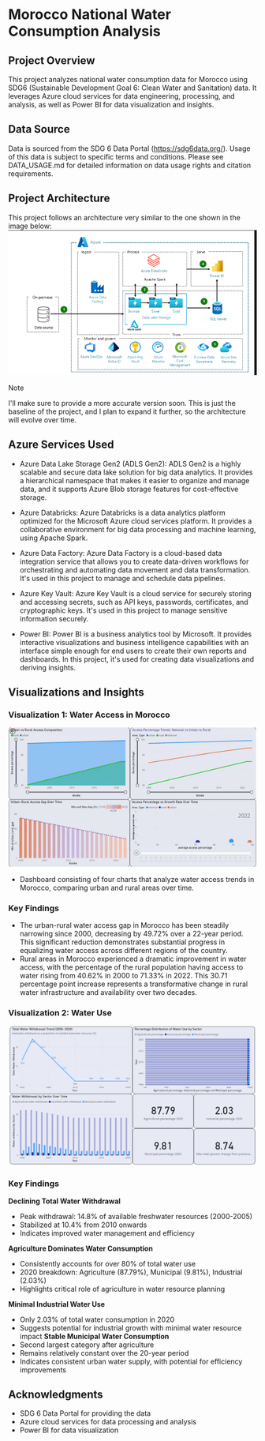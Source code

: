 # Morocco National Water Consumption Analysis

## Project Overview
This project analyzes national water consumption data for Morocco using SDG6 (Sustainable Development Goal 6: Clean Water and Sanitation) data. It leverages Azure cloud services for data engineering, processing, and analysis, as well as Power BI for data visualization and insights.

## Data Source
Data is sourced from the SDG 6 Data Portal (https://sdg6data.org/). Usage of this data is subject to specific terms and conditions. Please see DATA_USAGE.md for detailed information on data usage rights and citation requirements.

## Project Architecture
This project follows an architecture very similar to the one shown in the image below: 
![Architecture](assets/images/architecture.png)

> [!NOTE]
> I'll make sure to provide a more accurate version soon.
> This is just the baseline of the project, and I plan to expand it further, so the architecture will evolve over time.

## Azure Services Used
- Azure Data Lake Storage Gen2 (ADLS Gen2): ADLS Gen2 is a highly scalable and secure data lake solution for big data analytics. It provides a hierarchical namespace that makes it easier to organize and manage data, and it supports Azure Blob storage features for cost-effective storage.

- Azure Databricks: Azure Databricks is a data analytics platform optimized for the Microsoft Azure cloud services platform. It provides a collaborative environment for big data processing and machine learning, using Apache Spark.

- Azure Data Factory: Azure Data Factory is a cloud-based data integration service that allows you to create data-driven workflows for orchestrating and automating data movement and data transformation. It's used in this project to manage and schedule data pipelines.

- Azure Key Vault: Azure Key Vault is a cloud service for securely storing and accessing secrets, such as API keys, passwords, certificates, and cryptographic keys. It's used in this project to manage sensitive information securely.

- Power BI: Power BI is a business analytics tool by Microsoft. It provides interactive visualizations and business intelligence capabilities with an interface simple enough for end users to create their own reports and dashboards. In this project, it's used for creating data visualizations and deriving insights.


## Visualizations and Insights

### Visualization 1: Water Access in Morocco
![Water Access](assets/water.gif)

- Dashboard consisting of four charts that analyze water access trends in Morocco, comparing urban and rural areas over time.
### Key Findings
- The urban-rural water access gap in Morocco has been steadily narrowing since 2000, decreasing by 49.72% over a 22-year period. This significant reduction demonstrates substantial progress in equalizing water access across different regions of the country.
- Rural areas in Morocco experienced a dramatic improvement in water access, with the percentage of the rural population having access to water rising from 40.62% in 2000 to 71.33% in 2022. This 30.71 percentage point increase represents a transformative change in rural water infrastructure and availability over two decades.



### Visualization 2: Water Use
![Water Use](assets/images/water_use.png)

### Key Findings
**Declining Total Water Withdrawal**
   - Peak withdrawal: 14.8% of available freshwater resources (2000-2005)
   - Stabilized at 10.4% from 2010 onwards
   - Indicates improved water management and efficiency

**Agriculture Dominates Water Consumption**
   - Consistently accounts for over 80% of total water use
   - 2020 breakdown: Agriculture (87.79%), Municipal (9.81%), Industrial (2.03%)
   - Highlights critical role of agriculture in water resource planning

**Minimal Industrial Water Use**
   - Only 2.03% of total water consumption in 2020
   - Suggests potential for industrial growth with minimal water resource impact
**Stable Municipal Water Consumption**
   - Second largest category after agriculture
   - Remains relatively constant over the 20-year period
   - Indicates consistent urban water supply, with potential for efficiency improvements

## Acknowledgments
- SDG 6 Data Portal for providing the data
- Azure cloud services for data processing and analysis
- Power BI for data visualization


